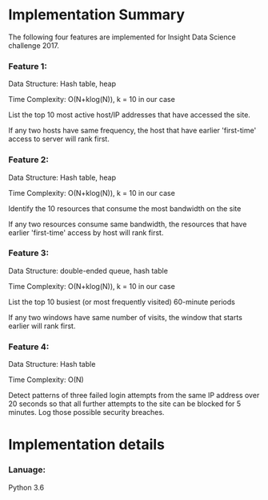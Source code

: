 # Implementation Summary
The following four features are implemented for Insight Data Science challenge 2017.

### Feature 1: 
Data Structure: Hash table, heap

Time Complexity: O(N+klog(N)), k = 10 in our case

List the top 10 most active host/IP addresses that have accessed the site.

If any two hosts have same frequency, the host that have earlier 'first-time' access to server will rank first.


### Feature 2: 
Data Structure: Hash table, heap

Time Complexity: O(N+klog(N)), k = 10 in our case

Identify the 10 resources that consume the most bandwidth on the site

If any two resources consume same bandwidth, the resources that have earlier 'first-time' access by host will rank first.

### Feature 3:
Data Structure: double-ended queue, hash table

Time Complexity: O(N+klog(N)), k = 10 in our case

List the top 10 busiest (or most frequently visited) 60-minute periods 

If any two windows have same number of visits, the window that starts earlier will rank first.

### Feature 4: 
Data Structure: Hash table

Time Complexity: O(N)

Detect patterns of three failed login attempts from the same IP address over 20 seconds so that all further attempts to the site can be 
blocked for 5 minutes. Log those possible security breaches.


# Implementation details
### Lanuage:
Python 3.6

